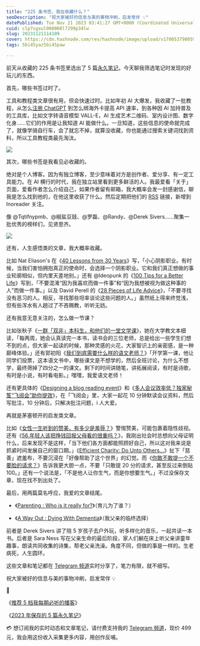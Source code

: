 ```yaml
---
title: "225 条书签，我在收藏什么？"
seoDescription: "祝大家被好的信息与美的事物冲刷，启发常伴 💡"
datePublished: Tue Nov 21 2023 03:41:27 GMT+0000 (Coordinated Universal Time)
cuid: clp7sgxul000008l7299p34lw
slug: 20231121114109
cover: https://cdn.hashnode.com/res/hashnode/image/upload/v1700537980595/bda8aa93-4c5e-49d8-a895-d8daff21aa9f.jpeg
tags: 5bi45yaz5bi45paw

---
```


前天从收藏的 225 条书签里选出了 5 篇[永久笔记](https://mp.weixin.qq.com/s?__biz=MzI3MzU5MDA1OQ==&mid=2247488178&idx=1&sn=d5ad38c62fb4ef8ae1fdb203fba42ec9&chksm=eb21a0f6dc5629e07fdbad537143fcc0a4b7c3d1d804ec6085a3c2abadbd7ea04bf4ed495127#rd)，今天聊我筛选笔记时发现的好玩儿的东西。

首先，哪些书签过时了。

工具和教程类文章很有用，但会快速过时。比如年初 AI 大爆发，我收藏了一批教程，从怎么[注册 ChatGPT](https://mp.weixin.qq.com/s/C-F1m-vMilNBTR3Xk-a2KQ) 到怎么绑海外卡提高 API 速率，到各种因 AI 加持普及的工具库，比如文字转语音模型 VALL-E，AI 生成艺术二维码、室内设计图、数字化身……它们的作用是让我知道 AI 能做什么。一旦知道，这些信息的使命就完成了，就像学骑自行车，会了就忘不掉，就算没收藏，你也能通过搜索关键词找到资料，所以工具教程类最先淘汰。

![](https://cdn.hashnode.com/res/hashnode/image/upload/v1700538000314/1e13d175-ad53-4f5e-87fd-bec6d072323d.png)

其次，哪些书签是我看见必收藏的。

绝对是个人博客。因为有独立博客，至少意味着对方是创作者、爱分享、有一定工具能力。在 AI 横行的时代，我在独立站里看到更多鲜活的人。我最爱看「关于」页面，爱看作者怎么介绍自己，如果作者留有邮箱，我大概率会发一封感谢信，聊我是怎么找到他的，在他这里收获了什么。然后定期把他们的 [RSS](https://mp.weixin.qq.com/s?__biz=MzI3MzU5MDA1OQ==&mid=2247487924&idx=1&sn=9a95f510ab113194c52669d1ebba2d63&chksm=eb21a3f0dc562ae6ef1ea79c0dff46863e60729c5f22cbee53295522d6c2a2cbc96575c24320#rd) 链接，新增到 Inoreader 关注。

像 @Tqtifnypmb、@椒盐豆豉、@罗磊、@Randy、@Derek Sivers……聚集一批优秀的榜样们，见贤思齐。

![](https://cdn.hashnode.com/res/hashnode/image/upload/v1700538012607/4c92bae2-8e77-4bd2-b3ea-9d99b46eeaaa.png)

还有，人生感悟类的文章，我大概率收藏。

比如 Nat Eliason's 在《[40 Lessons from 30 Years](https://blog.nateliason.com/p/40-lessons-from-30-years)》写，「小心阴影职业。有时候，当我们害怕拥抱真正的使命时，会选择一个阴影职业。它和我们真正想做的事业轮廓相似，但内里天差地别。」还有 @Ideopunk 的《[100 Tips for a Better Life](https://www.lesswrong.com/posts/7hFeMWC6Y5eaSixbD/100-tips-for-a-better-life)》写到，「不要混淆“因为我喜欢而做一件事”和“因为我想被视为做这种事的人”而做一件事。」以及 David Perell 的《[28 Pieces of Life Advice](https://perell.com/note/28-pieces-of-life-advice/)》，「不要寻找没有恶习的人。相反，寻找那些坦率谈论这些问题的人。」虽然纸上得来终觉浅，但有些浑水有人趟过了不吝赐教，听听无妨。

还有我意无意关注的，怎么做一节课？

比如张秋子《[一群「双非」本科生，和他们的一堂文学课](https://mp.weixin.qq.com/s/myPpwHKnAd__zg5fW10IlQ)》，她在大学教文本细读，「每两周，她会认真读完一本书，读书会的三位老师，总是给出一些学生们想不到的点，但大家一起读的时候，那种灵感的火花，大家智识上的亲密感，是一种巅峰体验。」还有郭初阳《[我们到底需要什么样的语文老师？](https://mp.weixin.qq.com/s/kWQD8kIAi9lx1fED6rjGTw)》「开学第一课，他让同学们投票，这本语文书中，哪些课文是不想学的，然后全班讨论，为什么不想学，最终筛掉了四分之一的课文。剩下的时间讲随笔，讲拓展阅读，有时是诗歌，有时是小说，有时看电影。」嘿嘿，我爱语文老师！

还有更具体的《[Designing a blog reading event](https://www.bojne.com/blog/blog-reading-event)》和《[多人会议效率低？独家秘笈“飞阅会”助你提效](https://www.feishu.cn/hc/zh-CN/articles/360042128094-%E5%A4%9A%E4%BA%BA%E4%BC%9A%E8%AE%AE%E6%95%88%E7%8E%87%E4%BD%8E-%E7%8B%AC%E5%AE%B6%E7%A7%98%E7%AC%88-%E9%A3%9E%E9%98%85%E4%BC%9A-%E5%8A%A9%E4%BD%A0%E6%8F%90%E6%95%88)》，在「飞阅会」里，大家一起花 10 分钟默读会议资料，然后写批注，10 分钟后，只解决批注问题，i 人大爱。

再就是茅塞顿开的启发类文章。

比如《[女性一生听到的赞美，有多少是羞辱？](https://mp.weixin.qq.com/s/m-vQhXMOjqI9sIKkn72EkQ)》警惕赞美，可能包裹着隐性歧视。还有《[56.年轻人该把挣钱回报父母看的很重吗？](https://zhuanlan.zhihu.com/p/38090082)》，我刚出社会时总想向父母证明什么，后来发现不是这样，「当下他们各方面都能照顾好自己，所以这对我来说是抓紧时间发展自己的窗口期。」《[Efficient Charity: Do Unto Others...](https://www.lesswrong.com/posts/pC47ZTsPNAkjavkXs/efficient-charity-do-unto-others)》扯下「慈善」遮羞布，不要沉浸在「好像帮助了这个世界」的幻觉。而《[你敢不敢提一个不要脸的请求？](https://mp.weixin.qq.com/s/-ejjk1rk1c5bKFw6Olzcbg)》告诉我更大胆一点，不要「只敢提 20 分的请求，甚至反过来倒贴 100。」还有一个说法是，「不是他人让你生气，而是你想要生气。」不过没保存文章，现在找不到出处了。

最后，用两篇莫名呼应，我爱的文章结尾。

* 《[Parenting : Who is it really for?](https://sive.rs/pa)》（育儿为了谁？）
    
* 《[A Way Out : Dying With Dementia](https://mp.weixin.qq.com/s/NRqKA1qMBcshA93I7Jhhvg)》（我父亲的临终选择）
    

前者是 Derek Sivers 讲了陪 5 岁孩子去户外玩，听多样化的音乐，一起共读一本书。后者是 Sara Ness 写在父亲生命的最后阶段，家人们躺在床上听父亲讲童年趣事，朗读共同收集的诗集，帮老父亲洗澡。角度不同，但做的事是一样的。生老病死，人生圆环。

这些文章和笔记都在 [Telegram 频道](https://mp.weixin.qq.com/s/A_yK10ktL8Nl7RzsnGwzEg)实时分享了，笔力有限，就不细写。

祝大家被好的信息与美的事物冲刷，启发常伴 💡

🔗

《[推荐 5 档我每期必听的播客](https://mp.weixin.qq.com/s?__biz=MzI3MzU5MDA1OQ==&mid=2247488172&idx=1&sn=230629a1cb61d9f0a714fd041d36a87d&chksm=eb21a0e8dc5629fe363480032ee94284c96fa33cf443aa57fa252ea9e7403334894a41b1a9a9#rd)》

《[2023 年保存的 5 篇永久笔记](hhttps://mp.weixin.qq.com/s?__biz=MzI3MzU5MDA1OQ==&mid=2247488178&idx=1&sn=d5ad38c62fb4ef8ae1fdb203fba42ec9&chksm=eb21a0f6dc5629e07fdbad537143fcc0a4b7c3d1d804ec6085a3c2abadbd7ea04bf4ed495127#rd)》

💳 想订阅我的实时动态和文章笔记，请付费支持我的 [Telegram 频道](https://mp.weixin.qq.com/s/A_yK10ktL8Nl7RzsnGwzEg)，现价 499 元，我会用这份收入采集更多内容，用创作反哺。